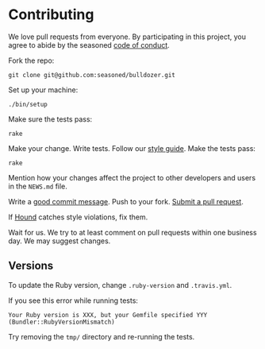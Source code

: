 # Contributing

We love pull requests from everyone. By participating in this project, you agree
to abide by the seasoned [code of conduct].

[code of conduct]: https://seasoned.cc/open-source-code-of-conduct

Fork the repo:

    git clone git@github.com:seasoned/bulldozer.git

Set up your machine:

    ./bin/setup

Make sure the tests pass:

    rake

Make your change.
Write tests.
Follow our [style guide][style].
Make the tests pass:

[style]: https://github.com/SeasonedSoftware/guides/tree/master/style

    rake

Mention how your changes affect the project to other developers and users in the
`NEWS.md` file.

Write a [good commit message][commit].
Push to your fork.
[Submit a pull request][pr].

[commit]: http://tbaggery.com/2008/04/19/a-note-about-git-commit-messages.html
[pr]: https://github.com/SeasonedSoftware/bulldozer/compare/

If [Hound] catches style violations,
fix them.

[hound]: https://houndci.com

Wait for us.
We try to at least comment on pull requests within one business day.
We may suggest changes.

## Versions

To update the Ruby version,
change `.ruby-version` and `.travis.yml`.

If you see this error while running tests:

```
Your Ruby version is XXX, but your Gemfile specified YYY (Bundler::RubyVersionMismatch)
```

Try removing the `tmp/` directory and re-running the tests.
